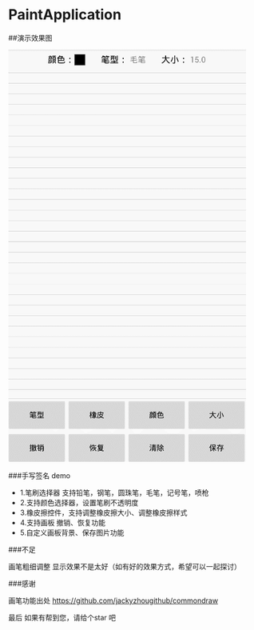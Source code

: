 # PaintApplication

##演示效果图

![演示](https://github.com/1277379283/PaintApplication/blob/master/GIF.gif)

###手写签名 demo
* 1.笔刷选择器 支持铅笔，钢笔，圆珠笔，毛笔，记号笔，喷枪
* 2.支持颜色选择器，设置笔刷不透明度
* 3.橡皮擦控件，支持调整橡皮擦大小、调整橡皮擦样式
* 4.支持画板 撤销、恢复功能
* 5.自定义画板背景、保存图片功能


###不足
  
  画笔粗细调整 显示效果不是太好（如有好的效果方式，希望可以一起探讨）
  
###感谢

  画笔功能出处
  https://github.com/jackyzhougithub/commondraw
  
  最后
  如果有帮到您，请给个star 吧 
